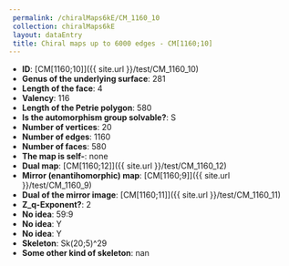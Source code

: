 ```yaml
--- 
 permalink: /chiralMaps6kE/CM_1160_10 
 collection: chiralMaps6kE
 layout: dataEntry
 title: Chiral maps up to 6000 edges - CM[1160;10]
---
```


- **ID**: [CM[1160;10]]({{ site.url }}/test/CM_1160_10)
- **Genus of the underlying surface**: 281
- **Length of the face**: 4
- **Valency**: 116
- **Length of the Petrie polygon**: 580
- **Is the automorphism group solvable?**: S
- **Number of vertices**: 20
- **Number of edges**: 1160
- **Number of faces**: 580
- **The map is self-**: none
- **Dual map**: [CM[1160;12]]({{ site.url }}/test/CM_1160_12)
- **Mirror (enantihomorphic) map**: [CM[1160;9]]({{ site.url }}/test/CM_1160_9)
- **Dual of the mirror image**: [CM[1160;11]]({{ site.url }}/test/CM_1160_11)
- **Z_q-Exponent?**: 2
- **No idea**:  59:9
- **No idea**: Y
- **No idea**: Y
- **Skeleton**: Sk(20;5)^29
- **Some other kind of skeleton**: nan
